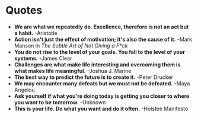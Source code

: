 # Quotes

* **We are what we repeatedly do. Excellence, therefore is not an act but a habit.** -Aristotle
* **Action isn't just the effect of motivation; it's also the cause of it.** -Mark Manson in _The Subtle Art of Not Giving a F\*ck_
* **You do not rise to the level of your goals. You fall to the level of your systems.** -James Clear
* **Challenges are what make life interesting and overcoming them is what makes life meaningful.** -Joshua J. Marine
* **The best way to predict the future is to create it.** -Peter Drucker
* **We may encounter many defeats but we must not be defeated.** -Maya Angelou
* **Ask yourself if what you're doing today is getting you closer to where you want to be tomorrow.** -Unknown
* **This is your life. Do what you want and do it often.** -Holstee Manifesto


